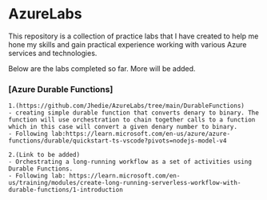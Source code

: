 # AzureLabs

This repository is a collection of practice labs that I have created to help me hone my skills and gain practical experience working with various Azure services and technologies.

Below are the labs completed so far. More will be added.

### [Azure Durable Functions]

    1.(https://github.com/Jhedie/AzureLabs/tree/main/DurableFunctions)
    - creating simple durable function that converts denary to binary. The function will use orchestration to chain together calls to a function which in this case will convert a given denary number to binary.
    - Following lab:https://learn.microsoft.com/en-us/azure/azure-functions/durable/quickstart-ts-vscode?pivots=nodejs-model-v4

    2.(Link to be added)
    - Orchestrating a long-running workflow as a set of activities using Durable Functions.
    - Following lab: https://learn.microsoft.com/en-us/training/modules/create-long-running-serverless-workflow-with-durable-functions/1-introduction
